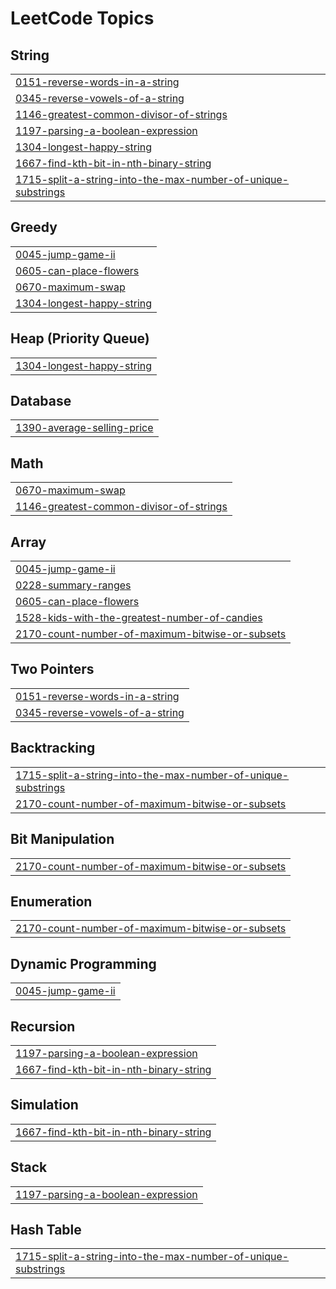 <!---LeetCode Topics Start-->
# LeetCode Topics
## String
|  |
| ------- |
| [0151-reverse-words-in-a-string](https://github.com/adityas-github/Leetcode-Problems-Daily/tree/master/0151-reverse-words-in-a-string) |
| [0345-reverse-vowels-of-a-string](https://github.com/adityas-github/Leetcode-Problems-Daily/tree/master/0345-reverse-vowels-of-a-string) |
| [1146-greatest-common-divisor-of-strings](https://github.com/adityas-github/Leetcode-Problems-Daily/tree/master/1146-greatest-common-divisor-of-strings) |
| [1197-parsing-a-boolean-expression](https://github.com/adityas-github/Leetcode-Problems-Daily/tree/master/1197-parsing-a-boolean-expression) |
| [1304-longest-happy-string](https://github.com/adityas-github/Leetcode-Problems-Daily/tree/master/1304-longest-happy-string) |
| [1667-find-kth-bit-in-nth-binary-string](https://github.com/adityas-github/Leetcode-Problems-Daily/tree/master/1667-find-kth-bit-in-nth-binary-string) |
| [1715-split-a-string-into-the-max-number-of-unique-substrings](https://github.com/adityas-github/Leetcode-Problems-Daily/tree/master/1715-split-a-string-into-the-max-number-of-unique-substrings) |
## Greedy
|  |
| ------- |
| [0045-jump-game-ii](https://github.com/adityas-github/Leetcode-Problems-Daily/tree/master/0045-jump-game-ii) |
| [0605-can-place-flowers](https://github.com/adityas-github/Leetcode-Problems-Daily/tree/master/0605-can-place-flowers) |
| [0670-maximum-swap](https://github.com/adityas-github/Leetcode-Problems-Daily/tree/master/0670-maximum-swap) |
| [1304-longest-happy-string](https://github.com/adityas-github/Leetcode-Problems-Daily/tree/master/1304-longest-happy-string) |
## Heap (Priority Queue)
|  |
| ------- |
| [1304-longest-happy-string](https://github.com/adityas-github/Leetcode-Problems-Daily/tree/master/1304-longest-happy-string) |
## Database
|  |
| ------- |
| [1390-average-selling-price](https://github.com/adityas-github/Leetcode-Problems-Daily/tree/master/1390-average-selling-price) |
## Math
|  |
| ------- |
| [0670-maximum-swap](https://github.com/adityas-github/Leetcode-Problems-Daily/tree/master/0670-maximum-swap) |
| [1146-greatest-common-divisor-of-strings](https://github.com/adityas-github/Leetcode-Problems-Daily/tree/master/1146-greatest-common-divisor-of-strings) |
## Array
|  |
| ------- |
| [0045-jump-game-ii](https://github.com/adityas-github/Leetcode-Problems-Daily/tree/master/0045-jump-game-ii) |
| [0228-summary-ranges](https://github.com/adityas-github/Leetcode-Problems-Daily/tree/master/0228-summary-ranges) |
| [0605-can-place-flowers](https://github.com/adityas-github/Leetcode-Problems-Daily/tree/master/0605-can-place-flowers) |
| [1528-kids-with-the-greatest-number-of-candies](https://github.com/adityas-github/Leetcode-Problems-Daily/tree/master/1528-kids-with-the-greatest-number-of-candies) |
| [2170-count-number-of-maximum-bitwise-or-subsets](https://github.com/adityas-github/Leetcode-Problems-Daily/tree/master/2170-count-number-of-maximum-bitwise-or-subsets) |
## Two Pointers
|  |
| ------- |
| [0151-reverse-words-in-a-string](https://github.com/adityas-github/Leetcode-Problems-Daily/tree/master/0151-reverse-words-in-a-string) |
| [0345-reverse-vowels-of-a-string](https://github.com/adityas-github/Leetcode-Problems-Daily/tree/master/0345-reverse-vowels-of-a-string) |
## Backtracking
|  |
| ------- |
| [1715-split-a-string-into-the-max-number-of-unique-substrings](https://github.com/adityas-github/Leetcode-Problems-Daily/tree/master/1715-split-a-string-into-the-max-number-of-unique-substrings) |
| [2170-count-number-of-maximum-bitwise-or-subsets](https://github.com/adityas-github/Leetcode-Problems-Daily/tree/master/2170-count-number-of-maximum-bitwise-or-subsets) |
## Bit Manipulation
|  |
| ------- |
| [2170-count-number-of-maximum-bitwise-or-subsets](https://github.com/adityas-github/Leetcode-Problems-Daily/tree/master/2170-count-number-of-maximum-bitwise-or-subsets) |
## Enumeration
|  |
| ------- |
| [2170-count-number-of-maximum-bitwise-or-subsets](https://github.com/adityas-github/Leetcode-Problems-Daily/tree/master/2170-count-number-of-maximum-bitwise-or-subsets) |
## Dynamic Programming
|  |
| ------- |
| [0045-jump-game-ii](https://github.com/adityas-github/Leetcode-Problems-Daily/tree/master/0045-jump-game-ii) |
## Recursion
|  |
| ------- |
| [1197-parsing-a-boolean-expression](https://github.com/adityas-github/Leetcode-Problems-Daily/tree/master/1197-parsing-a-boolean-expression) |
| [1667-find-kth-bit-in-nth-binary-string](https://github.com/adityas-github/Leetcode-Problems-Daily/tree/master/1667-find-kth-bit-in-nth-binary-string) |
## Simulation
|  |
| ------- |
| [1667-find-kth-bit-in-nth-binary-string](https://github.com/adityas-github/Leetcode-Problems-Daily/tree/master/1667-find-kth-bit-in-nth-binary-string) |
## Stack
|  |
| ------- |
| [1197-parsing-a-boolean-expression](https://github.com/adityas-github/Leetcode-Problems-Daily/tree/master/1197-parsing-a-boolean-expression) |
## Hash Table
|  |
| ------- |
| [1715-split-a-string-into-the-max-number-of-unique-substrings](https://github.com/adityas-github/Leetcode-Problems-Daily/tree/master/1715-split-a-string-into-the-max-number-of-unique-substrings) |
<!---LeetCode Topics End-->
